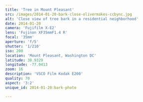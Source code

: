 ```yaml
---
title: 'Tree in Mount Pleasant'
src: /images/2014-01-20-bark-close-olivermakes-ccbync.jpg
alt: 'Close view of tree bark in a residential neighborhood'
date: 2014-01-20
camera: 'Fujifilm X-E2'
lens: 'Fujinon XF35mmF1.4 R'
focal: '35mm'
aperture: 'f/5'
shutter: '1/210'
iso: 200
location: 'Mount Pleasant, Washington DC'
latitude: 38.9329
longitude: -77.0413
zoom: 16
description: 'VSCO Film Kodak E200'
quality: 70
aspect: '3:2'
unique_id: 2014-01-20:bark-photo

---
```


